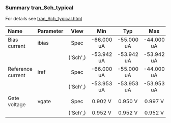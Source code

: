 ### Summary tran_Sch_typical

For details see <a href='tran_Sch_typical.html'>tran_Sch_typical.html</a>

|**Name**|**Parameter**|**View**|**Min** | **Typ** | **Max**|
|:---|:---|:---:|:---:|:---:|:---:|
|Bias current|ibias | Spec | -66.000 uA | -55.000 uA | -44.000 uA |
| | | ('Sch',)|-53.942 uA | -53.942 uA | -53.942 uA |
|Reference current|iref | Spec | -66.000 uA | -55.000 uA | -44.000 uA |
| | | ('Sch',)|-53.953 uA | -53.953 uA | -53.953 uA |
|Gate voltage|vgate | Spec | 0.902 V | 0.950 V | 0.997 V |
| | | ('Sch',)|0.952 V | 0.952 V | 0.952 V |
